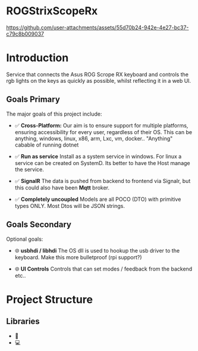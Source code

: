 # ROGStrixScopeRx
https://github.com/user-attachments/assets/55d70b24-942e-4e27-bc37-c79c8b009037
# Introduction

Service that connects the Asus ROG Scrope RX keyboard and controls the rgb lights on the keys as quickly as possible, whilst reflecting it in a web UI.

## Goals Primary

The major goals of this project include:

-  ✅ **Cross-Platform:** Our aim is to ensure support for multiple platforms, ensuring accessibility for every user, regardless of their OS. This can be anything, windows, linux, x86, arm, Lxc, vm, docker.. "Anything" cabable of running dotnet

-  ✅ **Run as service** Install as a system service in windows. For linux a service can be created on SystemD. Its better to have the Host manage the service. 

-  ✅ **SignalR** The data is pushed from backend to frontend via Signalr, but this could also have been **Mqtt**
broker. 

-  ✅ **Completely uncoupled** Models are all POCO (DTO) with primitive types ONLY. Most Dtos will be JSON strings. 

## Goals Secondary

Optional goals:

-  🌐 **usbhdi / libhdi** The OS dll is used to hookup the usb driver to the keyboard. Make this more bulletproof (rpi support?)

-  🌐 **UI Controls** Controls that can set modes / feedback from the backend etc.. 

# Project Structure
## Libraries
- :book:
- :computer: 




